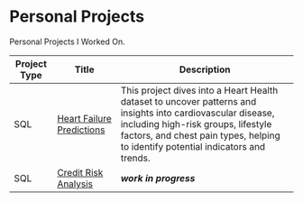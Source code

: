 # Personal Projects
Personal Projects I Worked On.


| Project Type | Title | Description |
| ----------- | ----------- |----------- |
| SQL| [Heart Failure Predictions](https://github.com/Parkerjcow/personal_data_projects/tree/Heart-Failure-Predictions) | This project dives into a Heart Health dataset to uncover patterns and insights into cardiovascular disease, including high-risk groups, lifestyle factors, and chest pain types, helping to identify potential indicators and trends. |
| SQL| [Credit Risk Analysis](https://github.com/Parkerjcow/personal_data_projects/blob/Credit-Risk-Analysis/README.md) | ***work in progress***|
